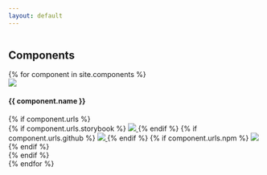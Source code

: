 ```yaml
---
layout: default
---
```

<section class="hero hero--landing">
    <div class="row">
        <div class="column column--1">
            <h1 class="title">
                Components
            </h1>
        </div>
    </div>
</section>
<main class="content">
    <div class="components">
        {% for component in site.components %}
            <div class="components_component">
                <div class="card">
                    <div class="card__image" title="{{ component.name }}">
                        <a href="{{ component.url | relative_url }}">
                            <img src="{{ component.image | relative_url }}" />
                        </a>
                    </div>
                    <div class="card__actions">
                        <h4>
                            {{ component.name }}
                        </h4>
                        {% if component.urls %}
                            <div class="component__logos">
                                {% if component.urls.storybook %}
                                    <a href="{{ component.urls.storybook }}" target="_blank" title="Storybook">
                                        <img src="{{ 'assets/images/storybook.png' | relative_url }}" class="component__logo" />
                                    </a>
                                {% endif %}
                                {% if component.urls.github %}
                                    <a href="{{ component.urls.github }}" target="_blank" title="GitHub">
                                        <img src="{{ 'assets/images/github.png' | relative_url }}" class="component__logo" />
                                    </a>
                                {% endif %}
                                {% if component.urls.npm  %}
                                    <a href="{{ component.urls.npm }}" target="_blank" title="Npm">
                                        <img src="{{ 'assets/images/npm.png' | relative_url }}" class="component__logo" />
                                    </a>
                                {% endif %}
                            </div>
                        {% endif %}
                    </div>
                </div>
            </div>
        {% endfor %}
    </div>

</main>

